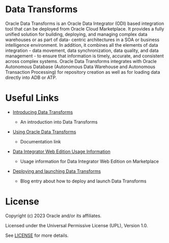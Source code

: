 # Data Transforms
 
Oracle Data Transforms is an Oracle Data Integrator (ODI) based integration tool that can be deployed from Oracle Cloud Marketplace. It provides a fully unified solution for building, deploying, and managing complex data warehouses or as part of data- centric architectures in a SOA or business intelligence environment. 
In addition, it combines all the elements of data integration - data movement, data synchronization, data quality, and data management - to ensure that information is timely, accurate, and consistent across complex systems. Oracle Data Transforms integrates with Oracle Autonomous Database (Autonomous Data Warehouse and Autonomous Transaction Processing) for repository creation as well as for loading data directly into ADB or ATP.


 
# Useful Links
 
- [Introducing Data Transforms](https://blogs.oracle.com/dataintegration/post/introducing-oracle-data-transforms-oracle-data-integrator-odi-powered-elt-tool-on-oracle-cloud-marketplace)
    - An introduction into Data Transforms
     
- [Using Oracle Data Transforms](https://docs.oracle.com/en/middleware/fusion-middleware/data-integrator/12.2.1.4/oditu/using-oracle-data-transforms.html#GUID-CD461716-55C3-4C6B-88F4-0D7206183B91)
    - Documentation link

- [Data Integrator Web Edition Usage Information](https://cloudmarketplace.oracle.com/marketplace/en_US/listing/87183711)

    - Usage information for Data Integrator Web Edition on Marketplace
    
- [Deploying and launching Data Transforms](https://blogs.oracle.com/dataintegration/post/deploying-and-launching-oracle-data-transforms)
    - Blog entry about how to deploy and launch Data Transforms
 


 
# License
 
Copyright (c) 2023 Oracle and/or its affiliates.
 
Licensed under the Universal Permissive License (UPL), Version 1.0.

See [LICENSE](https://github.com/oracle-devrel/technology-engineering/blob/folder-structure/LICENSE) for more details.
